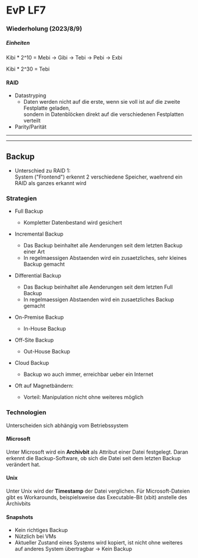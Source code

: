 # EvP LF7
### Wiederholung (2023/8/9)
##### Einheiten
Kibi * 2^10 = Mebi
-> Gibi -> Tebi -> Pebi -> Exbi

Kibi * 2^30 = Tebi

#### RAID
* Datastryping
    - Daten werden nicht auf die erste, wenn sie voll ist auf die zweite Festplatte geladen,  
    sondern in Datenblöcken direkt auf die verschiedenen Festplatten verteilt
* Parity/Parität

____________
____________

## Backup
* Unterschied zu RAID 1:  
    System ("Frontend") erkennt 2 verschiedene Speicher, waehrend ein RAID als ganzes erkannt wird

### Strategien
* Full Backup
    - Kompletter Datenbestand wird gesichert
* Incremental Backup
    - Das Backup beinhaltet alle Aenderungen seit dem letzten Backup einer Art
    - In regelmaessigen Abstaenden wird ein zusaetzliches, sehr kleines Backup gemacht
* Differential Backup
    - Das Backup beinhaltet alle Aenderungen seit dem letzten Full Backup
    - In regelmaessigen Abstaenden wird ein zusaetzliches Backup gemacht
  

* On-Premise Backup
    - In-House Backup
* Off-Site Backup
    - Out-House Backup
* Cloud Backup
    - Backup wo auch immer, erreichbar ueber ein Internet
* Oft auf Magnetbändern:
    - Vorteil: Manipulation nicht ohne weiteres möglich

### Technologien
Unterscheiden sich abhängig vom Betriebssystem

#### Microsoft
Unter Microsoft wird ein __Archivbit__ als Attribut einer Datei festgelegt. Daran erkennt die Backup-Software, ob sich die Datei seit dem letzten Backup verändert hat.

#### Unix
Unter Unix wird der __Timestamp__ der Datei verglichen. Für Microsoft-Dateien gibt es Workarounds, beispielsweise das Executable-Bit (xbit) anstelle des Archivbits

#### Snapshots
* Kein richtiges Backup
* Nützlich bei VMs
* Aktueller Zustand eines Systems wird kopiert, ist nicht ohne weiteres auf anderes System übertragbar -> Kein Backup
